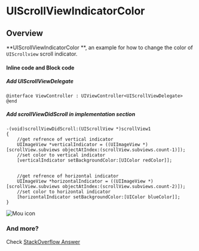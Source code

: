 # UIScrollViewIndicatorColor

## Overview

**UIScrollViewIndicatorColor
**, an example for how to change the color of `UIScrollview` scroll indicator.

#### Inline code and Block code
##### Add UIScrollViewDelegate

	@interface ViewController : UIViewController<UIScrollViewDelegate>
	@end 

##### Add scrollViewDidScroll in implementation section

	-(void)scrollViewDidScroll:(UIScrollView *)scrollView1
	{
    	//get refrence of vertical indicator
    	UIImageView *verticalIndicator = ((UIImageView *)[scrollView.subviews objectAtIndex:(scrollView.subviews.count-1)]);
    	//set color to vertical indicator
    	[verticalIndicator setBackgroundColor:[UIColor redColor]];


    	//get refrence of horizontal indicator
    	UIImageView *horizontalIndicator = ((UIImageView *)[scrollView.subviews objectAtIndex:(scrollView.subviews.count-2)]);
    	//set color to horizontal indicator
    	[horizontalIndicator setBackgroundColor:[UIColor blueColor]];
	}

![Mou icon](http://i.stack.imgur.com/jW54M.png)

### And more?

Check [StackOverflow Answer](http://stackoverflow.com/questions/12005187/ios-changing-uiscrollview-scrollbar-color-to-different-colors/28718210#28718210)

